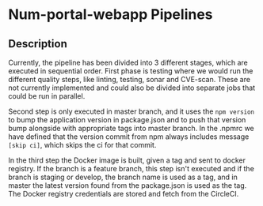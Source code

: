 # Num-portal-webapp Pipelines

## Description

Currently, the pipeline has been divided into 3 different stages, which are executed
in sequential order. First phase is testing where we would run the different quality 
steps, like linting, testing, sonar and CVE-scan. These are not currently implemented
and could also be divided into separate jobs that could be run in parallel.

Second step is only executed in master branch, and it uses the `npm version` to
bump the application version in package.json and to push that version bump alongside
with appropriate tags into master branch. In the .npmrc we have defined that the version
commit from npm always includes message `[skip ci]`, which skips the ci for that commit.

In the third step the Docker image is built, given a tag and sent to docker registry.
If the branch is a feature branch, this step isn't executed and if the branch
is staging or develop, the branch name is used as a tag, and in master the latest
version found from the package.json is used as the tag. The Docker registry credentials
are stored and fetch from the CircleCI.
